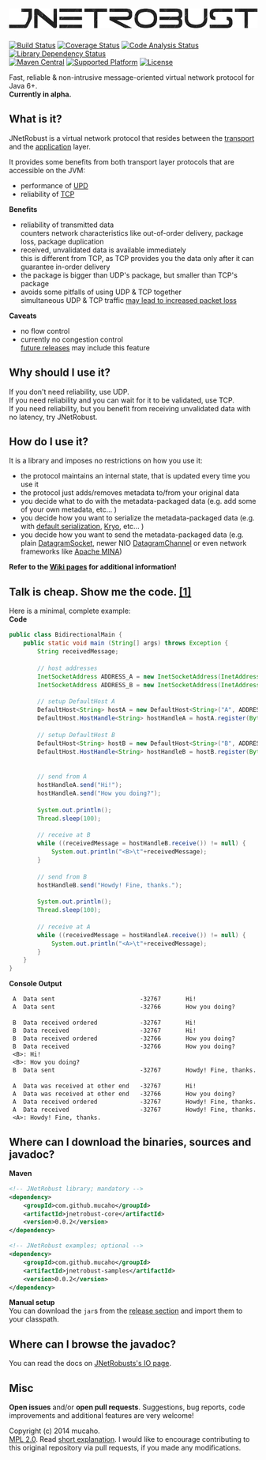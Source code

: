 ![jnetrobust](https://raw.githubusercontent.com/mucaho/jnetrobust/gh-pages/images/robust.png)
=============
[![Build Status](https://travis-ci.org/mucaho/jnetrobust.svg?branch=master)](https://travis-ci.org/mucaho/jnetrobust)
[![Coverage Status](https://img.shields.io/coveralls/mucaho/jnetrobust.svg)](https://coveralls.io/r/mucaho/jnetrobust)
[![Code Analysis Status](https://scan.coverity.com/projects/3328/badge.svg)](https://scan.coverity.com/projects/3328)
[![Library Dependency Status](https://www.versioneye.com/user/projects/544c117151259293d3000002/badge.svg)](https://www.versioneye.com/user/projects/544c117151259293d3000002)   
[![Maven Central](http://img.shields.io/maven-central/v/com.github.mucaho/jnetrobust.svg)](http://search.maven.org/#search|ga|1|jnetrobust*)
[![Supported Platform](http://img.shields.io/badge/java-1.6+-blue.svg)](http://docs.oracle.com/javase/6/docs/api/)
[![License](http://img.shields.io/badge/license-MPL-blue.svg)](https://www.mozilla.org/MPL/2.0/)


Fast, reliable & non-intrusive message-oriented virtual network protocol for Java 6+.   
**Currently in alpha.**

What is it?
-----------
JNetRobust is a virtual network protocol that resides between the [transport](http://en.wikipedia.org/wiki/Transport_layer) and the [application](http://en.wikipedia.org/wiki/Application_layer) layer.

It provides some benefits from both transport layer protocols that are accessible on the JVM:
* performance of [UPD](http://en.wikipedia.org/wiki/User_Datagram_Protocol)
* reliability of [TCP](http://en.wikipedia.org/wiki/Transmission_Control_Protocol)

**Benefits**
* reliability of transmitted data   
   counters network characteristics like out-of-order delivery, package loss, package duplication
* received, unvalidated data is available immediately   
   this is different from TCP, as TCP provides you the data only after it can guarantee in-order delivery
* the package is bigger than UDP's package, but smaller than TCP's package
* avoids some pitfalls of using UDP & TCP together   
   simultaneous UDP & TCP traffic [may lead to increased packet loss](http://www.isoc.org/INET97/proceedings/F3/F3_1.HTM)

**Caveats**
* no flow control
* currently no congestion control   
   [future releases](https://github.com/mucaho/jnetrobust/issues/11) may include this feature

Why should I use it?
----------------------
If you don't need reliability, use UDP.   
If you need reliability and you can wait for it to be validated, use TCP.   
If you need reliability, but you benefit from receiving unvalidated data with no latency, try JNetRobust.

How do I use it?
------------------
It is a library and imposes no restrictions on how you use it:   
* the protocol maintains an internal state, that is updated every time you use it
* the protocol just adds/removes metadata to/from your original data
* you decide what to do with the metadata-packaged data (e.g. add some of your own metadata, etc... )
* you decide how you want to serialize the metadata-packaged data (e.g. with [default serialization](http://docs.oracle.com/javase/7/docs/api/java/io/Externalizable.html), [Kryo](https://github.com/EsotericSoftware/kryo), etc... )
* you decide how you want to send the metadata-packaged data (e.g. plain [DatagramSocket](http://docs.oracle.com/javase/7/docs/api/java/net/DatagramSocket.html), newer NIO [DatagramChannel](http://docs.oracle.com/javase/7/docs/api/java/nio/channels/DatagramChannel.html) or even network frameworks like [Apache MINA](https://mina.apache.org/))

**Refer to the [Wiki pages](https://github.com/mucaho/jnetrobust/wiki) for additional information!**

Talk is cheap. Show me the code. [[1]](http://lkml.org/lkml/2000/8/25/132)
--------------------------------
Here is a minimal, complete example:   
**Code**
```java
public class BidirectionalMain {
    public static void main (String[] args) throws Exception {
        String receivedMessage;

        // host addresses
        InetSocketAddress ADDRESS_A = new InetSocketAddress(InetAddress.getLocalHost(), 12345);
        InetSocketAddress ADDRESS_B = new InetSocketAddress(InetAddress.getLocalHost(), 12346);

        // setup DefaultHost A
        DefaultHost<String> hostA = new DefaultHost<String>("A", ADDRESS_A, String.class);
        DefaultHost.HostHandle<String> hostHandleA = hostA.register(Byte.MIN_VALUE, ADDRESS_B);

        // setup DefaultHost B
        DefaultHost<String> hostB = new DefaultHost<String>("B", ADDRESS_B, String.class);
        DefaultHost.HostHandle<String> hostHandleB = hostB.register(Byte.MIN_VALUE, ADDRESS_A);


        // send from A
        hostHandleA.send("Hi!");
        hostHandleA.send("How you doing?");

        System.out.println();
        Thread.sleep(100);

        // receive at B
        while ((receivedMessage = hostHandleB.receive()) != null) {
            System.out.println("<B>\t"+receivedMessage);
        }

        // send from B
        hostHandleB.send("Howdy! Fine, thanks.");

        System.out.println();
        Thread.sleep(100);

        // receive at A
        while ((receivedMessage = hostHandleA.receive()) != null) {
            System.out.println("<A>\t"+receivedMessage);
        }
    }
}
```
**Console Output**
```
 A	Data sent	                     -32767	      Hi!	 
 A	Data sent	                     -32766	      How you doing?	   

 B	Data received ordered	         -32767	      Hi!	  
 B	Data received	                 -32767	      Hi!	  
 B	Data received ordered	         -32766	      How you doing?	  
 B	Data received	                 -32766	      How you doing?
 <B>: Hi!  
 <B>: How you doing?   
 B	Data sent	                     -32767	      Howdy! Fine, thanks.	  

 A	Data was received at other end   -32767	      Hi!	  
 A	Data was received at other end	 -32766	      How you doing?	  
 A	Data received ordered	         -32767	      Howdy! Fine, thanks.	  
 A	Data received	                 -32767	      Howdy! Fine, thanks.	  
 <A>: Howdy! Fine, thanks.  
```

Where can I download the binaries, sources and javadoc?
-------------------------------------------------------
**Maven**   
```xml
<!-- JNetRobust library; mandatory -->
<dependency>
    <groupId>com.github.mucaho</groupId>
    <artifactId>jnetrobust-core</artifactId>
    <version>0.0.2</version>
</dependency>
```
```xml
<!-- JNetRobust examples; optional -->
<dependency>
    <groupId>com.github.mucaho</groupId>
    <artifactId>jnetrobust-samples</artifactId>
    <version>0.0.2</version>
</dependency>
```

**Manual setup**   
You can download the `jar`s from the [release section](https://github.com/mucaho/jnetrobust/releases) and import them to your classpath.

Where can I browse the javadoc?
------------------------------
You can read the docs on [JNetRobusts's IO page](http://mucaho.github.io/jnetrobust/).

Misc
-------
__Open issues__ and/or __open pull requests__. Suggestions, bug reports, code improvements and additional features are very welcome!

Copyright (c) 2014 mucaho.   
[MPL 2.0](https://www.mozilla.org/MPL/2.0/). Read [short explanation](https://www.mozilla.org/MPL/2.0/FAQ.html#virality). I would like to encourage contributing to this original repository via pull requests, if you made any modifications.

